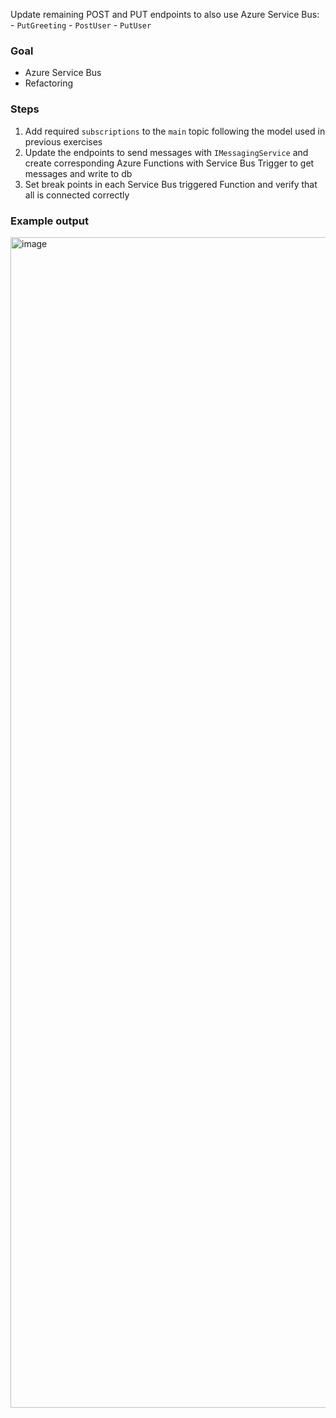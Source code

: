 Update remaining POST and PUT endpoints to also use Azure Service Bus:
    - `PutGreeting`
    - `PostUser`
    - `PutUser`

### Goal
* Azure Service Bus
* Refactoring

### Steps
1. Add required `subscriptions` to the `main` topic following the model used in previous exercises
2. Update the endpoints to send messages with `IMessagingService` and create corresponding Azure Functions with Service Bus Trigger to get messages and write to db
3. Set break points in each Service Bus triggered Function and verify that all is connected correctly

### Example output
<img width="1873" alt="image" src="https://user-images.githubusercontent.com/2921523/156256825-88170665-e53e-4243-ad2b-6c9f8d685c05.png">
